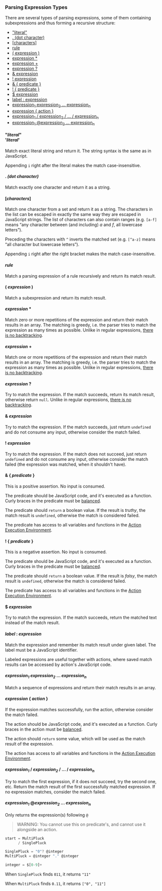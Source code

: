### Parsing Expression Types

There are several types of parsing expressions, some of them containing subexpressions and thus forming a recursive structure:

  * ["literal"](#literalliteral)
  * [. (dot character)](#-dot-character)
  * [[characters]](#characters)
  * [rule](#rule)
  * [( expression )](#-expression-)
  * [expression *](#expression-)
  * [expression +](#expression--1)
  * [expression ?](#expression--2)
  * [& expression](#-expression)
  * [! expression](#-expression-1)
  * [& { predicate }](#--predicate-)
  * [! { predicate }](#--predicate--1)
  * [$ expression](#-expression-2)
  * [label : expression](#label--expression)
  * [expression<sub>1</sub> expression<sub>2</sub> ... expression<sub>n</sub>](#expression1-expression2---expressionn)
  * [expression { action }](#expression--action-)
  * [expression<sub>1</sub> / expression<sub>2</sub> / ... / expression<sub>n</sub>](#expression1--expression2----expressionn)
  * [expression<sub>1</sub> @expression<sub>2</sub> ... expression<sub>n</sub>](#expression1-expression2---expressionn-1)

#### "*literal*"<br>'*literal*'

Match exact literal string and return it. The string syntax is the same as in JavaScript.

Appending `i` right after the literal makes the match case-insensitive.

#### . *(dot character)*

Match exactly one character and return it as a string.

#### [*characters*]

Match one character from a set and return it as a string. The characters in the list can be escaped in exactly the same way they are escaped in JavaScript strings. The list of characters can also contain ranges (e.g. `[a-f]` means “any character between (and including) _a_ and _f_, all lowercase letters”).

Preceding the characters with `^` inverts the matched set (e.g. `[^a-z]` means “all character but lowercase letters”).

Appending `i` right after the right bracket makes the match case-insensitive.

#### *rule*

Match a parsing expression of a rule recursively and return its match result.

#### ( *expression* )

Match a subexpression and return its match result.

#### *expression* \*

Match zero or more repetitions of the expression and return their match results in an array. The matching is greedy, i.e. the parser tries to match the expression as many times as possible. Unlike in regular expressions, [there is no backtracking](./backtracking.md).

#### *expression* +

Match one or more repetitions of the expression and return their match results in an array. The matching is greedy, i.e. the parser tries to match the expression as many times as possible. Unlike in regular expressions, [there is no backtracking](./backtracking.md).

#### *expression* ?

Try to match the expression. If the match succeeds, return its match result, otherwise return `null`. Unlike in regular expressions, [there is no backtracking](./backtracking.md).

#### & *expression*

Try to match the expression. If the match succeeds, just return `undefined` and do not consume any input, otherwise consider the match failed.

#### ! *expression*

Try to match the expression. If the match does not succeed, just return `undefined` and do not consume any input, otherwise consider the match failed (the expression was matched, when it shouldn't have).

#### & { *predicate* }

This is a positive assertion. No input is consumed.

The predicate should be JavaScript code, and it's executed as a function. Curly braces in the predicate must be [balanced](./balanced-braces.md).

The predicate should `return` a boolean value. If the result is _truthy_, the match result is `undefined`, otherwise the match is considered failed.

The predicate has access to all variables and functions in the [Action Execution Environment](./action-execution-environment.md).

#### ! { *predicate* }

This is a negative assertion. No input is consumed.

The predicate should be JavaScript code, and it's executed as a function. Curly braces in the predicate must be [balanced](./balanced-braces.md).

The predicate should `return` a boolean value. If the result is _falsy_, the match result is `undefined`, otherwise the match is considered failed.

The predicate has access to all variables and functions in the [Action Execution Environment](./action-execution-environment.md).

#### $ *expression*

Try to match the expression. If the match succeeds, return the matched text instead of the match result.

#### *label* : *expression*

Match the expression and remember its match result under given label. The label must be a JavaScript identifier.

Labeled expressions are useful together with actions, where saved match results can be accessed by action's JavaScript code.

#### *expression<sub>1</sub>* *expression<sub>2</sub>* ...  *expression<sub>n</sub>*

Match a sequence of expressions and return their match results in an array.

#### *expression* { *action* }

If the expression matches successfully, run the action, otherwise consider the match failed.

The action should be JavaScript code, and it's executed as a function. Curly braces in the action must be [balanced](./balanced-braces.md).

The action should `return` some value, which will be used as the match result of the expression.

The action has access to all variables and functions in the [Action Execution Environment](./action-execution-environment.md).

#### *expression<sub>1</sub>* / *expression<sub>2</sub>* / ... / *expression<sub>n</sub>*

Try to match the first expression, if it does not succeed, try the second one, etc. Return the match result of the first successfully matched expression. If no expression matches, consider the match failed.

#### *expression<sub>1</sub>* @*expression<sub>2</sub>* ...  *expression<sub>n</sub>*

Only returns the expression(s) following `@` 

> WARNING: You cannot use this on predicate's, and cannot use it alongside an action.

```js
start = MultiPluck
      / SinglePluck

SinglePluck = "0"? @integer
MultiPluck = @integer "." @integer

integer = $[0-9]+
```

When `SinglePluck` finds `011`, it returns `"11"`

When `MultiPluck` finds `0.11`, it returns `["0", "11"]`
